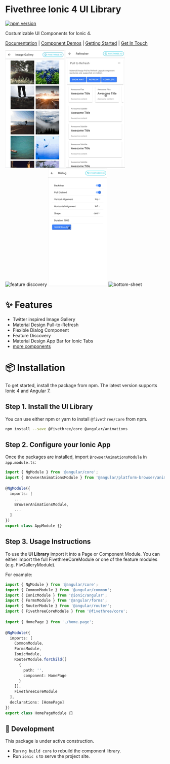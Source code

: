 # Fivethree Ionic 4 UI Library

[![npm version](https://badge.fury.io/js/%40fivethree%2Fcore.svg)](https://www.npmjs.com/@fivethree/core)

Costumizable UI Components for Ionic 4. 

[Documentation](https://fivethree-team.github.io/ionic-4-components) |
[Component Demos](https://fivethree-team.github.io/ionic-4-components/components) |
[Getting Started](https://fivethree-team.github.io/ionic-4-components/getting-started) |
[Get In Touch](https://fivethree.io/)

![gallery](src/assets/gif/gallery.gif)
![pull-to-refresh](src/assets/gif/pulltorefresh.gif)
![feature discovery](src/assets/gif/feature-discovery.gif)
![dialog](src/assets/gif/dialog.gif)
![bottom-sheet](src/assets/gif/bottom-sheet.gif)

# ✨ Features
* Twitter inspired Image Gallery
* Material Design Pull-to-Refresh
* Flexible Dialog Component
* Feature Discovery
* Material Design App Bar for Ionic Tabs
* [more components](https://fivethree-team.github.io/ionic-4-components/components)


# 📦 Installation
To get started, install the package from npm. The latest version supports Ionic 4 and Angular 7.

## Step 1. Install the UI Library 

You can use either npm or yarn to install `@fivethree/core` from npm.

```bash
npm install --save @fivethree/core @angular/animations
```

## Step 2. Configure your Ionic App 

Once the packages are installed, import `BrowserAnimationsModule` in `app.module.ts`:

```typescript
import { NgModule } from '@angular/core';
import { BrowserAnimationsModule } from '@angular/platform-browser/animations';

@NgModule({
  imports: [
    ...
    BrowserAnimationsModule,
    ...
  ]
})
export class AppModule {}
```

## Step 3. Usage Instructions 

To use the **UI Library** import it into a Page or Component Module. You can either import the full FivethreeCoreModule or one of the feature modules (e.g. FivGalleryModule).

For example:

```typescript
import { NgModule } from '@angular/core';
import { CommonModule } from '@angular/common';
import { IonicModule } from '@ionic/angular';
import { FormsModule } from '@angular/forms';
import { RouterModule } from '@angular/router';
import { FivethreeCoreModule } from '@fivethree/core';

import { HomePage } from './home.page';

@NgModule({
  imports: [
    CommonModule,
    FormsModule,
    IonicModule,
    RouterModule.forChild([
      {
        path: '',
        component: HomePage
      }
    ]),
    FivethreeCoreModule
  ],
  declarations: [HomePage]
})
export class HomePageModule {}

```


## 🔨 Development
This package is under active construction.

* Run `ng build core` to rebuild the component library.
* Run `ionic s` to serve the project site.
